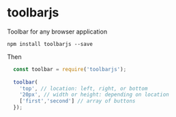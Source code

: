 # toolbarjs
Toolbar for any browser application

`npm install toolbarjs --save`

Then 

```javascript
  const toolbar = require('toolbarjs');
  
  toolbar(
    'top', // location: left, right, or bottom
    '20px', // width or height: depending on location
    ['first','second'] // array of buttons
  });
```
